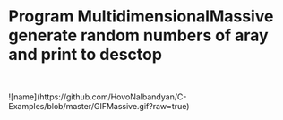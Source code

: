 
# Program MultidimensionalMassive generate random numbers of aray and print to desctop<br>
 <br>
<p align="center">

</p>
![name](https://github.com/HovoNalbandyan/C-Examples/blob/master/GIFMassive.gif?raw=true)


